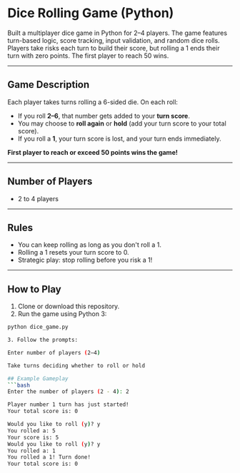 # Dice Rolling Game (Python)
Built a multiplayer dice game in Python for 2–4 players. The game features turn-based logic, score tracking, input validation, and random dice rolls. Players take risks each turn to build their score, but rolling a 1 ends their turn with zero points. The first player to reach 50 wins.

---

## Game Description

Each player takes turns rolling a 6-sided die. On each roll:

- If you roll **2–6**, that number gets added to your **turn score**.
- You may choose to **roll again** or **hold** (add your turn score to your total score).
- If you roll a **1**, your turn score is lost, and your turn ends immediately.

**First player to reach or exceed 50 points wins the game!**

---

## Number of Players

- 2 to 4 players

---

## Rules

- You can keep rolling as long as you don't roll a 1.
- Rolling a 1 resets your turn score to 0.
- Strategic play: stop rolling before you risk a 1!

---

## How to Play

1. Clone or download this repository.
2. Run the game using Python 3:

```bash
python dice_game.py

3. Follow the prompts:

Enter number of players (2–4)

Take turns deciding whether to roll or hold

## Example Gameplay
```bash
Enter the number of players (2 - 4): 2

Player number 1 turn has just started!
Your total score is: 0

Would you like to roll (y)? y
You rolled a: 5
Your score is: 5
Would you like to roll (y)? y
You rolled a: 1
You rolled a 1! Turn done!
Your total score is: 0

